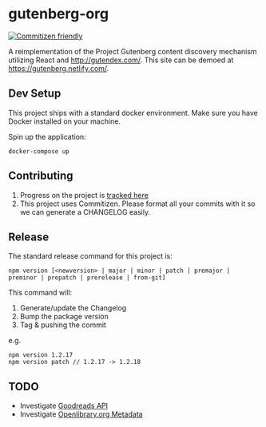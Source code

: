 # gutenberg-org
[![Commitizen friendly](https://img.shields.io/badge/commitizen-friendly-brightgreen.svg)](http://commitizen.github.io/cz-cli/)

A reimplementation of the Project Gutenberg content discovery mechanism utilizing React and http://gutendex.com/. This site can be demoed at https://gutenberg.netlify.com/.

## Dev Setup

This project ships with a standard docker environment. Make sure you have Docker installed on your machine.

Spin up the application:

```
docker-compose up
```

## Contributing

1. Progress on the project is [tracked here](https://trello.com/b/s4beyzYG/gutenbergorg)
1. This project uses Commitizen. Please format all your commits with it so we can generate a CHANGELOG easily.

## Release

The standard release command for this project is:
```
npm version [<newversion> | major | minor | patch | premajor | preminor | prepatch | prerelease | from-git]
```

This command will:

1. Generate/update the Changelog
1. Bump the package version
1. Tag & pushing the commit


e.g.

```
npm version 1.2.17
npm version patch // 1.2.17 -> 1.2.18
```


## TODO

- Investigate [Goodreads API](https://www.goodreads.com/api/index)
- Investigate [Openlibrary.org Metadata](https://openlibrary.org/developers/api)
